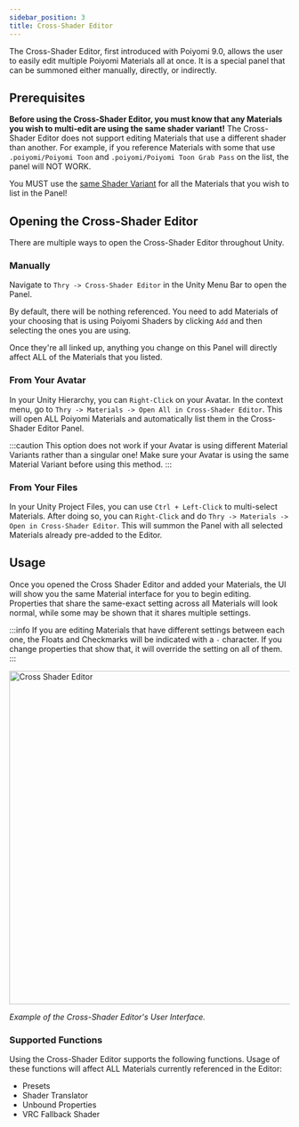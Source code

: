 ```yaml
---
sidebar_position: 3
title: Cross-Shader Editor
---
```


The Cross-Shader Editor, first introduced with Poiyomi 9.0, allows the user to easily edit multiple Poiyomi Materials all at once. It is a special panel that can be summoned either manually, directly, or indirectly.

## Prerequisites

**Before using the Cross-Shader Editor, you must know that any Materials you wish to multi-edit are using the same shader variant!** The Cross-Shader Editor does not support editing Materials that use a different shader than another. For example, if you reference Materials with some that use `.poiyomi/Poiyomi Toon` and `.poiyomi/Poiyomi Toon Grab Pass` on the list, the panel will NOT WORK.

You MUST use the <u>same Shader Variant</u> for all the Materials that you wish to list in the Panel!

## Opening the Cross-Shader Editor

There are multiple ways to open the Cross-Shader Editor throughout Unity.

### Manually

Navigate to `Thry -> Cross-Shader Editor` in the Unity Menu Bar to open the Panel.

By default, there will be nothing referenced. You need to add Materials of your choosing that is using Poiyomi Shaders by clicking `Add` and then selecting the ones you are using.

Once they're all linked up, anything you change on this Panel will directly affect ALL of the Materials that you listed.

### From Your Avatar

In your Unity Hierarchy, you can `Right-Click` on your Avatar. In the context menu, go to `Thry -> Materials -> Open All in Cross-Shader Editor`. This will open ALL Poiyomi Materials and automatically list them in the Cross-Shader Editor Panel.

:::caution
This option does not work if your Avatar is using different Material Variants rather than a singular one! Make sure your Avatar is using the same Material Variant before using this method.
:::

### From Your Files

In your Unity Project Files, you can use `Ctrl + Left-Click` to multi-select Materials. After doing so, you can `Right-Click` and do `Thry -> Materials -> Open in Cross-Shader Editor`. This will summon the Panel with all selected Materials already pre-added to the Editor.

## Usage

Once you opened the Cross Shader Editor and added your Materials, the UI will show you the same Material interface for you to begin editing. Properties that share the same-exact setting across all Materials will look normal, while some may be shown that it shares multiple settings.

:::info
If you are editing Materials that have different settings between each one, the Floats and Checkmarks will be indicated with a `-` character. If you change properties that show that, it will override the setting on all of them.
:::

<a target="_blank" href="/img/thryeditor/crossshadereditor2.png">
<img src="/img/thryeditor/crossshadereditor2.png" alt="Cross Shader Editor" width="600px"/>
</a>

*Example of the Cross-Shader Editor's User Interface.*

### Supported Functions

Using the Cross-Shader Editor supports the following functions. Usage of these functions will affect ALL Materials currently referenced in the Editor:
- Presets
- Shader Translator
- Unbound Properties
- VRC Fallback Shader